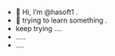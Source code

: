 - 👋 Hi, I’m @hasoft1 .
- 👀 trying to learn something .
- keep trying ....
- .....
- ....

<!---
hasoft1/hasoft1 is a ✨ special ✨ repository because its `README.md` (this file) appears on your GitHub profile.
You can click the Preview link to take a look at your changes.
--->
